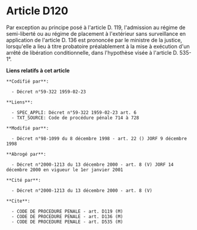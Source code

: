 # Article D120

Par exception au principe posé à l'article D. 119, l'admission au régime de semi-liberté ou au régime de placement à
l'extérieur sans surveillance en application de l'article D. 136 est prononcée par le ministre de la justice, lorsqu'elle a
lieu à titre probatoire préalablement à la mise à exécution d'un arrêté de libération conditionnelle, dans l'hypothèse visée
à l'article D. 535-1°.

**Liens relatifs à cet article**

	**Codifié par**:

	  - Décret n°59-322 1959-02-23

	**Liens**:

	  - SPEC_APPLI: Décret n°59-322 1959-02-23 art. 6
	  - TXT_SOURCE: Code de procédure pénale 714 à 728

	**Modifié par**:

	  - Décret n°98-1099 du 8 décembre 1998 - art. 22 () JORF 9 décembre 1998

	**Abrogé par**:

	  - Décret n°2000-1213 du 13 décembre 2000 - art. 8 (V) JORF 14 décembre 2000 en vigueur le 1er janvier 2001

	**Cité par**:

	  - Décret n°2000-1213 du 13 décembre 2000 - art. 8 (V)

	**Cite**:

	  - CODE DE PROCEDURE PENALE - art. D119 (M)
	  - CODE DE PROCEDURE PENALE - art. D136 (M)
	  - CODE DE PROCEDURE PENALE - art. D535 (M)
